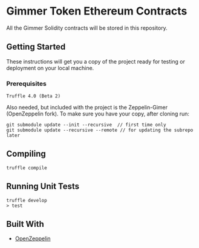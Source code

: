 # Gimmer Token Ethereum Contracts

All the Gimmer Solidity contracts will be stored in this repository.

## Getting Started

These instructions will get you a copy of the project ready for testing or deployment on your local machine.

### Prerequisites

```
Truffle 4.0 (Beta 2)
```

Also needed, but included with the project is the Zeppelin-Gimer (OpenZeppelin fork).
To make sure you have your copy, after cloning run:

```
git submodule update --init --recursive  // first time only
git submodule update --recursive --remote // for updating the subrepo later
```

## Compiling

```
truffle compile
```

## Running Unit Tests

```
truffle develop
> test
```

## Built With

* [OpenZeppelin](https://github.com/OpenZeppelin/zeppelin-solidity)